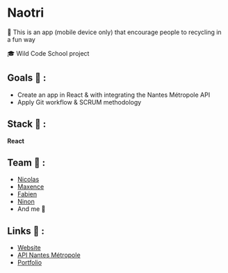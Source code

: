# Naotri

<p>🌱 This is an app (mobile device only) that encourage people to recycling in a fun way</p>
<p>🎓 Wild Code School project</p>

## Goals 🎯 :
* Create an app in React & with integrating the Nantes Métropole API
* Apply Git workflow & SCRUM methodology

## Stack 💎 :
**React**

## Team 💪 :
* [Nicolas](https://github.com/n-germain-work)
* [Maxence](https://github.com/Maxencergn)
* [Fabien](https://github.com/FabienBataille)
* [Ninon](https://github.com/NinonMaraval)
* And me 👩

## Links 🔗 :
* [Website](https://wcsnaotri.netlify.app/)
* [API Nantes Métropole](https://data.nantesmetropole.fr/pages/home/)
* [Portfolio](https://clemence-pirault.vercel.app/portfolio/naotri)
